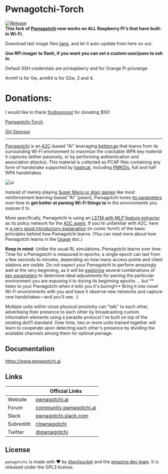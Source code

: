 # Pwnagotchi-Torch
<a href="https://github.com/jayofelony/pwnagotchi/releases/latest"><img alt="Release" src="https://img.shields.io/github/release/jayofelony/pwnagotchi.svg"></a><br/>
**This fork of [Pwnagotchi](https://www.pwnagotchi.ai) now works on **ALL** Raspberry Pi's that have built-in Wi-Fi.**

Download last image files [here](https://github.com/jayofelony/pwnagotchi-torch/releases/tag/v2.5.4), and let it auto-update from here on out.

**Use RPi imager to flash, if you want you can set a custom user/pass to ssh in.**

Default SSH credentials are pi/raspberry and for Orange Pi pi/orange

Armhf is for 0w, arm64 is for 02w, 3 and 4.

# Donations: 
I would like to thank [findingmoist](https://github.com/findingmoist) for donating $50!

[Pwnagotchi-Torch](https://www.patreon.com/pwnagotchi_torch)

[GH Sponsor](https://github.com/sponsors/jayofelony)

---

[Pwnagotchi](https://pwnagotchi.ai/) is an [A2C](https://hackernoon.com/intuitive-rl-intro-to-advantage-actor-critic-a2c-4ff545978752)-based "AI" leveraging [bettercap](https://www.bettercap.org/) that learns from its surrounding Wi-Fi environment to maximize the crackable WPA key material it captures (either passively, or by performing authentication and association attacks). This material is collected as PCAP files containing any form of handshake supported by [hashcat](https://hashcat.net/hashcat/), including [PMKIDs](https://www.evilsocket.net/2019/02/13/Pwning-WiFi-networks-with-bettercap-and-the-PMKID-client-less-attack/), 
full and half WPA handshakes.

![ui](https://i.imgur.com/X68GXrn.png)

Instead of merely playing [Super Mario or Atari games](https://becominghuman.ai/getting-mario-back-into-the-gym-setting-up-super-mario-bros-in-openais-gym-8e39a96c1e41?gi=c4b66c3d5ced) like most reinforcement learning-based "AI" *(yawn)*, Pwnagotchi tunes [its parameters](https://github.com/evilsocket/pwnagotchi/blob/master/pwnagotchi/defaults.toml) over time to **get better at pwning Wi-Fi things to** in the environments you expose it to. 

More specifically, Pwnagotchi is using an [LSTM with MLP feature extractor](https://stable-baselines.readthedocs.io/en/master/modules/policies.html#stable_baselines.common.policies.MlpLstmPolicy) as its policy network for the [A2C agent](https://stable-baselines.readthedocs.io/en/master/modules/a2c.html). If you're unfamiliar with A2C, here is [a very good introductory explanation](https://hackernoon.com/intuitive-rl-intro-to-advantage-actor-critic-a2c-4ff545978752) (in comic form!) of the basic principles behind how Pwnagotchi learns. (You can read more about how Pwnagotchi learns in the [Usage](https://www.pwnagotchi.ai/usage/#training-the-ai) doc.)

**Keep in mind:** Unlike the usual RL simulations, Pwnagotchi learns over time. Time for a Pwnagotchi is measured in epochs; a single epoch can last from a few seconds to minutes, depending on how many access points and client stations are visible. Do not expect your Pwnagotchi to perform amazingly well at the very beginning, as it will be [exploring](https://hackernoon.com/intuitive-rl-intro-to-advantage-actor-critic-a2c-4ff545978752) several combinations of [key parameters](https://www.pwnagotchi.ai/usage/#training-the-ai) to determine ideal adjustments for pwning the particular environment you are exposing it to during its beginning epochs ... but ** listen to your Pwnagotchi when it tells you it's boring!** Bring it into novel Wi-Fi environments with you and have it observe new networks and capture new handshakes—and you'll see. :)

Multiple units within close physical proximity can "talk" to each other, advertising their presence to each other by broadcasting custom information elements using a parasite protocol I've built on top of the existing dot11 standard. Over time, two or more units trained together will learn to cooperate upon detecting each other's presence by dividing the available channels among them for optimal pwnage.

## Documentation

https://www.pwnagotchi.ai

## Links

| &nbsp;    | Official Links                                              |
|-----------|-------------------------------------------------------------|
| Website   | [pwnagotchi.ai](https://pwnagotchi.ai/)                     |
| Forum     | [community.pwnagotchi.ai](https://community.pwnagotchi.ai/) |
| Slack     | [pwnagotchi.slack.com](https://invite.pwnagotchi.ai/)       |
| Subreddit | [r/pwnagotchi](https://www.reddit.com/r/pwnagotchi/)        |
| Twitter   | [@pwnagotchi](https://twitter.com/pwnagotchi)               |

## License

`pwnagotchi` is made with ♥ by [@evilsocket](https://twitter.com/evilsocket) and the [amazing dev team](https://github.com/evilsocket/pwnagotchi/graphs/contributors). It is released under the GPL3 license.
